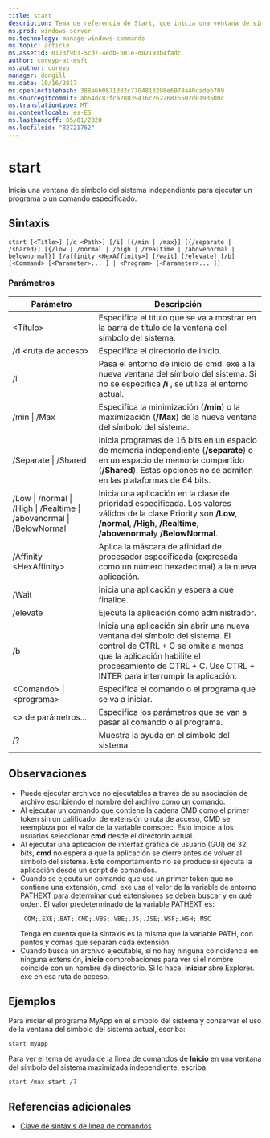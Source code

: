 ```yaml
---
title: start
description: Tema de referencia de Start, que inicia una ventana de símbolo del sistema independiente para ejecutar un programa o un comando especificado.
ms.prod: windows-server
ms.technology: manage-windows-commands
ms.topic: article
ms.assetid: 0173f9b3-5cd7-4edb-b01e-d02193b4fadc
author: coreyp-at-msft
ms.author: coreyp
manager: dongill
ms.date: 10/16/2017
ms.openlocfilehash: 388a6b0871382c7704813298e6978a40cadeb709
ms.sourcegitcommit: ab64dc83fca28039416c26226815502d0193500c
ms.translationtype: MT
ms.contentlocale: es-ES
ms.lasthandoff: 05/01/2020
ms.locfileid: "82721762"
---
```

# <a name="start"></a>start

Inicia una ventana de símbolo del sistema independiente para ejecutar un programa o un comando especificado.



## <a name="syntax"></a>Sintaxis

```
start [<Title>] [/d <Path>] [/i] [{/min | /max}] [{/separate | /shared}] [{/low | /normal | /high | /realtime | /abovenormal | belownormal}] [/affinity <HexAffinity>] [/wait] [/elevate] [/b] [<Command> [<Parameter>... ] | <Program> [<Parameter>... ]]
```

### <a name="parameters"></a>Parámetros

|Parámetro|Descripción|
|---------|-----------|
|\<Título>|Especifica el título que se va a mostrar en la barra de título de la ventana del símbolo del sistema.|
|/d \<ruta de acceso>|Especifica el directorio de inicio.|
|/i|Pasa el entorno de inicio de cmd. exe a la nueva ventana del símbolo del sistema. Si no se especifica **/i** , se utiliza el entorno actual.|
|/min \| /Max|Especifica la minimización (**/min**) o la maximización (**/Max**) de la nueva ventana del símbolo del sistema.|
|/Separate \| /Shared|Inicia programas de 16 bits en un espacio de memoria independiente (**/separate**) o en un espacio de memoria compartido (**/Shared**). Estas opciones no se admiten en las plataformas de 64 bits.|
|/Low \| /normal \| /High \| /Realtime \| /abovenormal \| /BelowNormal|Inicia una aplicación en la clase de prioridad especificada. Los valores válidos de la clase Priority son **/Low**, **/normal**, **/High**, **/Realtime**, **/abovenormal**y **/BelowNormal**.|
|/Affinity \<HexAffinity>|Aplica la máscara de afinidad de procesador especificada (expresada como un número hexadecimal) a la nueva aplicación.|
|/Wait|Inicia una aplicación y espera a que finalice.|
|/elevate|Ejecuta la aplicación como administrador.|
|/b|Inicia una aplicación sin abrir una nueva ventana del símbolo del sistema. El control de CTRL + C se omite a menos que la aplicación habilite el procesamiento de CTRL + C. Use CTRL + INTER para interrumpir la aplicación.|
|\<Comando> \| \<programa>|Especifica el comando o el programa que se va a iniciar.|
|\<> de parámetros...|Especifica los parámetros que se van a pasar al comando o al programa.|
|/?|Muestra la ayuda en el símbolo del sistema.|

## <a name="remarks"></a>Observaciones

- Puede ejecutar archivos no ejecutables a través de su asociación de archivo escribiendo el nombre del archivo como un comando.
- Al ejecutar un comando que contiene la cadena CMD como el primer token sin un calificador de extensión o ruta de acceso, CMD se reemplaza por el valor de la variable comspec. Esto impide a los usuarios seleccionar **cmd** desde el directorio actual.
- Al ejecutar una aplicación de interfaz gráfica de usuario (GUI) de 32 bits, **cmd** no espera a que la aplicación se cierre antes de volver al símbolo del sistema. Este comportamiento no se produce si ejecuta la aplicación desde un script de comandos.
- Cuando se ejecuta un comando que usa un primer token que no contiene una extensión, cmd. exe usa el valor de la variable de entorno PATHEXT para determinar qué extensiones se deben buscar y en qué orden. El valor predeterminado de la variable PATHEXT es:  
  ```
  .COM;.EXE;.BAT;.CMD;.VBS;.VBE;.JS;.JSE;.WSF;.WSH;.MSC 
  ```  
  Tenga en cuenta que la sintaxis es la misma que la variable PATH, con puntos y comas que separan cada extensión.
- Cuando busca un archivo ejecutable, si no hay ninguna coincidencia en ninguna extensión, **inicie** comprobaciones para ver si el nombre coincide con un nombre de directorio. Si lo hace, **iniciar** abre Explorer. exe en esa ruta de acceso.

## <a name="examples"></a>Ejemplos

Para iniciar el programa MyApp en el símbolo del sistema y conservar el uso de la ventana del símbolo del sistema actual, escriba:
```
start myapp 
```
Para ver el tema de ayuda de la línea de comandos de **Inicio** en una ventana del símbolo del sistema maximizada independiente, escriba:
```
start /max start /?
```

## <a name="additional-references"></a>Referencias adicionales

- [Clave de sintaxis de línea de comandos](command-line-syntax-key.md)
